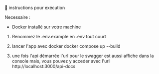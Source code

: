 🚀 instructions pour exécution

Necessaire :
- Docker installé sur votre machine

1. Renommez le .env.example en .env tout court
2. lancer l'app avec docker
docker compose up --build

3. une fois l'api démarrée l'url pour le swagger est aussi affiche dans la console mais, vous pouvez y acceder avec l'url  http://localhost:3000/api-docs 
